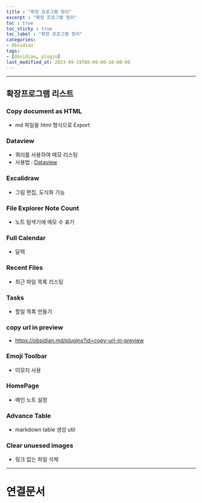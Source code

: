 ```yaml
---
title : "확장 프로그램 정리"
excerpt : "확장 프로그램 정리"
toc : true
toc_sticky : true
toc_label : "확장 프로그램 정리"
categories:
- Obsidian
tags:
- [Obsidian, plugin]
last_modified_at: 2023-09-19T08:00:00-10:00:00
---
```

  
---
  
## 확장프로그램 리스트
  
### Copy document as HTML
-  md 파일을 html 형식으로 Export
  
### Dataview
- 쿼리를 사용하여 메모 리스팅
-  사용법 : [Dataview](../../obsidian/obsidian-Dataview)
  
### Excalidraw
- 그림 편집, 도식화 기능
  
### File Explorer Note Count
- 노트 탐색기에 메모 수 표기
  
### Full Calendar
- 달력
  
### Recent Files
- 최근 파일 목록 리스팅
  
### Tasks
- 할일 목록 만들기
  
### copy url in preview
- https://obsidian.md/plugins?id=copy-url-in-preview
  
### Emoji Toolbar
- 이모지 사용
  
### HomePage
- 메인 노트 설정
  
### Advance Table
- markdown table 생성 util
  
### Clear unuesed images
- 링크 없는 파일 삭제  
---
  
# 연결문서
  
